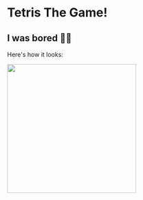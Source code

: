 # Tetris The Game!
## I was bored 🤷‍♂️

Here's how it looks:

<img src="https://i.ibb.co/vwTCGDd/Screenshot-75.png" width="300" />
